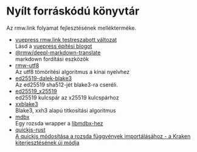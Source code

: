 # Nyílt forráskódú könyvtár

Az rmw.link folyamat fejlesztésének mellékterméke.

* [vuepress rmw.link testreszabott változat](https://github.com/rmw-link/blog-vuepress2)  
  Lásd a [vuepress építési blogot](/log/2020-11-29-vuepress.html)
* [@rmw/deepl-markdown-translate](https://www.npmjs.com/package/@rmw/deepl-markdown-translate)  
  markdown fordítási eszközök
* [rmw-utf8](https://docs.rs/crate/rmw-utf8)  
  Az utf8 tömörítési algoritmus a kínai nyelvhez
* [ed25519-dalek-blake3](https://github.com/rmw-lib/ed25519_x25519)  
  Az ed25519 sha512-jét blake3-ra cseréli.
* [ed25519_x25519](https://github.com/rmw-lib/ed25519_x25519)  
  ed25519 kulcspár az x25519 kulcspárhoz
* [xxblake3](https://docs.rs/crate/xxblake3)  
  Blake3, xxh3 alapú titkosítási algoritmus
* [mdbx](https://docs.rs/crate/mdbx)  
  Egy rozsda wrapper a [libmdbx-hez](https://github.com/erthink/libmdbx)
* [quickjs-rust](https://github.com/rmw-lib/quickjs-rust)  
  [A quickjs módosítása a rozsda függvények importálásához - a Kraken kiterjesztésének új módja](/log/2022-04-29-quickjs-rust.html)